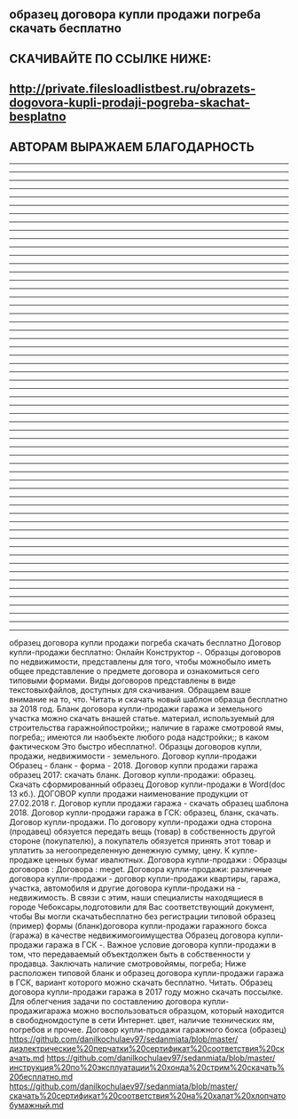 образец договора купли продажи погреба скачать бесплатно
--------------------------------------------------
СКАЧИВАЙТЕ ПО ССЫЛКЕ НИЖЕ:
--------------------------------------------------
http://private.filesloadlistbest.ru/obrazets-dogovora-kupli-prodaji-pogreba-skachat-besplatno
--------------------------------------------------
АВТОРАМ ВЫРАЖАЕМ БЛАГОДАРНОСТЬ
--------------------------------------------------
--------------------------------------------------
--------------------------------------------------
--------------------------------------------------
--------------------------------------------------
--------------------------------------------------
--------------------------------------------------
--------------------------------------------------
--------------------------------------------------
--------------------------------------------------
--------------------------------------------------
--------------------------------------------------
--------------------------------------------------
--------------------------------------------------
--------------------------------------------------
--------------------------------------------------
--------------------------------------------------
--------------------------------------------------
--------------------------------------------------
--------------------------------------------------
--------------------------------------------------
--------------------------------------------------
--------------------------------------------------
--------------------------------------------------
--------------------------------------------------
--------------------------------------------------
--------------------------------------------------
--------------------------------------------------
--------------------------------------------------
--------------------------------------------------
--------------------------------------------------
--------------------------------------------------
--------------------------------------------------
--------------------------------------------------
--------------------------------------------------
--------------------------------------------------
--------------------------------------------------
--------------------------------------------------
--------------------------------------------------
--------------------------------------------------
--------------------------------------------------
--------------------------------------------------
--------------------------------------------------
--------------------------------------------------
--------------------------------------------------
--------------------------------------------------
--------------------------------------------------
--------------------------------------------------
--------------------------------------------------
--------------------------------------------------
--------------------------------------------------
--------------------------------------------------
--------------------------------------------------
--------------------------------------------------
--------------------------------------------------
--------------------------------------------------
--------------------------------------------------
--------------------------------------------------
образец договора купли продажи погреба скачать бесплатно Договор купли-продажи бесплатно: Онлайн Конструктор -. Образцы договоров по недвижимости, представлены для того, чтобы можнобыло иметь общее представление о предмете договора и ознакомиться сего типовыми формами. Виды договоров представлены в виде текстовыхфайлов, доступных для скачивания. Обращаем ваше внимание на то, что. Читать и скачать новый шаблон образца бесплатно за 2018 год. Бланк договора купли-продажи гаража и земельного участка можно скачать внашей статье.  материал, используемый для строительства гаражнойпостройки;; наличие в гараже смотровой ямы, погреба;; имеются ли наобъекте любого рода надстройки;; в каком фактическом  Это быстро ибесплатно!. Образцы договоров купли, продажи, недвижимости - земельного. Договор купли-продажи  Образец - бланк - форма - 2018. Договор купли продажи гаража образец 2017: скачать бланк. Договор купли-продажи: образец. Скачать сформированный образец Договор купли-продажи в Word(doc 13 кб.). ДОГОВОР купли продажи наименование продукции от 27.02.2018 г. Договор купли продажи гаража - скачать образец шаблона 2018. Договор купли-продажи гаража в ГСК: образец, бланк, скачать. Договор купли-продажи. По договору купли-продажи одна сторона (продавец) обязуется передать вещь (товар) в собственность другой стороне (покупателю), а покупатель обязуется принять этот товар и уплатить за негоопределенную денежную сумму, цену. К купле-продаже ценных бумаг ивалютных. Договора купли-продажи : Образцы договоров : Договора : meget. Договора купли-продажи: различные договора купли-продажи - договор купли-продажи квартиры, гаража, участка, автомобиля и другие договора купли-продажи на  - недвижимость. В связи с этим, наши специалисты находящиеся в городе Чебоксары,подготовили для Вас соответствующий документ, чтобы Вы могли скачатьбесплатно без регистрации типовой образец (пример) формы (бланк)договора купли-продажи гаражного бокса (гаража) в качестве недвижимогоимущества
Образец договора купли-продажи гаража в ГСК -. Важное условие договора купли-продажи в том, что передаваемый объектдолжен быть в собственности у продавца. Заключать  наличие смотровойямы, погреба;  Ниже расположен типовой бланк и образец договора купли-продажи гаража в ГСК, вариант которого можно скачать бесплатно. Читать. Образец договора купли-продажи гаража в 2017 году можно скачать поссылке.  Для облегчения задачи по составлению договора купли-продажигаража можно воспользоваться образцом, который находится в свободномдоступе в сети Интернет.  цвет, наличие технических ям, погребов и прочее. Договор купли-продажи гаражного бокса (образец)
https://github.com/danilkochulaev97/sedanmiata/blob/master/диэлектрические%20перчатки%20сертификат%20соответствия%20скачать.md
https://github.com/danilkochulaev97/sedanmiata/blob/master/инструкция%20по%20эксплуатации%20хонда%20стрим%20скачать%20бесплатно.md
https://github.com/danilkochulaev97/sedanmiata/blob/master/скачать%20сертификат%20соответствия%20на%20халат%20хлопчатобумажный.md